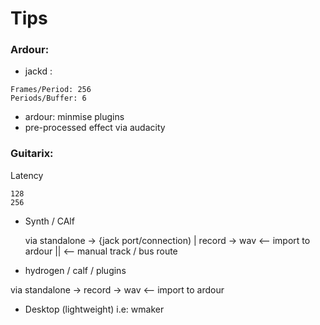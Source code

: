 # Tips

### Ardour: 
 
 - jackd : 
 
 ```
 Frames/Period: 256
 Periods/Buffer: 6
 ```
 
 - ardour: minmise plugins
 - pre-processed effect via audacity
 
### Guitarix:
 
 Latency
 
 ```
 128
 256
 ```
 
- Synth / CAlf

  via standalone -> {jack port/connection) |  record -> wav <-- import to ardour ||
                                  <-- manual track / bus route
 - hydrogen / calf / plugins
 
  via standalone -> record -> wav <-- import to ardour
  
 - Desktop (lightweight) i.e: wmaker
